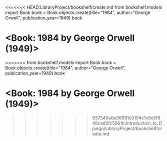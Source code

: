 <<<<<<< HEAD:LibraryProject/bookshelf/create.md
from bookshelf.models import Book
book = Book.objects.create(title="1984", author="George Orwell", publication_year=1949)
book
# <Book: 1984 by George Orwell (1949)>


=======
from bookshelf.models import Book
book = Book.objects.create(title="1984", author="George Orwell", publication_year=1949)
book
# <Book: 1984 by George Orwell (1949)>


>>>>>>> 937340a0e06691c0104c1c6c6f649cad2fc5261b:Introduction_to_Django/LibraryProject/bookshelf/create.md
